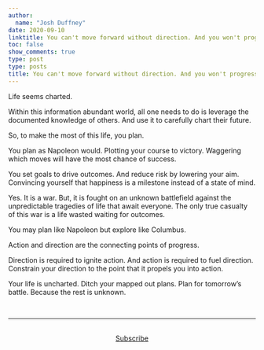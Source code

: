 ```yaml
---
author:
  name: "Josh Duffney"
date: 2020-09-10
linktitle: You can't move forward without direction. And you won't progress without action.
toc: false
show_comments: true
type: post
type: posts
title: You can't move forward without direction. And you won't progress without action.
---
```


Life seems charted. 

Within this information abundant world, all one needs to do is leverage the documented knowledge of others. And use it to carefully chart their future. 

So, to make the most of this life, you plan.

You plan as Napoleon would. Plotting your course to victory. Waggering which moves will have the most chance of success. 

You set goals to drive outcomes. And reduce risk by lowering your aim. Convincing yourself that happiness is a milestone instead of a state of mind. 

Yes. It is a war. But, it is fought on an unknown battlefield against the unpredictable tragedies of life that await everyone. The only true casualty of this war is a life wasted waiting for outcomes. 

You may plan like Napoleon but explore like Columbus.

Action and direction are the connecting points of progress. 

Direction is required to ignite action. And action is required to fuel direction. Constrain your direction to the point that it propels you into action.

Your life is uncharted. Ditch your mapped out plans. Plan for tomorrow’s battle. Because the rest is unknown.

<br>

---

<br>

<div align="center">
<a href="https://share.mailbrew.com/joshduffney/the-duffney-digest-YkdkmVElQDAP">Subscribe</a>
</div>

<br>